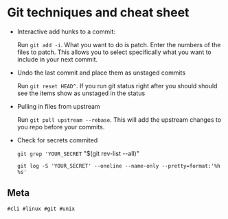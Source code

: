 # Git techniques and cheat sheet

- Interactive add hunks to a commit:

  Run `git add -i`. What you want to do is patch. Enter the numbers of the files
  to patch. This allows you to select specifically what you want to include in
  your next commit.

- Undo the last commit and place them as unstaged commits

  Run `git reset HEAD^`. If you run git status right after you should should see
  the items show as unstaged in the status

- Pulling in files from upstream

  Run `git pull upstream --rebase`. This will add the upstream changes to you
  repo before your commits.

- Check for secrets commited

  `git grep 'YOUR_SECRET` "$(git rev-list --all)"

  `git log -S 'YOUR_SECRET' --oneline --name-only --pretty=format:'%h %s'`

## Meta

    #cli #linux #git #unix
